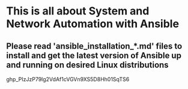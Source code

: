 # This is all about System and Network Automation with Ansible

## Please read 'ansible_installation_*.md' files to install and get the latest version of Ansible up and running on desired Linux distributions 
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
